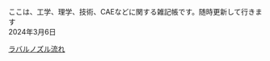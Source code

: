 ここは、工学、理学、技術、CAEなどに関する雑記帳です。随時更新して行きます  
2024年3月6日 

[ラバルノズル流れ](https://github.com/win-sugar/ghblog-laval-nozzle/blob/main/README.md)

